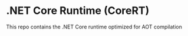 # .NET Core Runtime (CoreRT)

This repo contains the .NET Core runtime optimized for AOT compilation